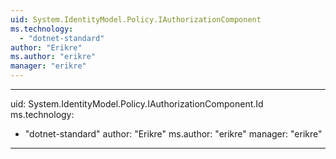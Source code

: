 ```yaml
---
uid: System.IdentityModel.Policy.IAuthorizationComponent
ms.technology: 
  - "dotnet-standard"
author: "Erikre"
ms.author: "erikre"
manager: "erikre"
---
```


---
uid: System.IdentityModel.Policy.IAuthorizationComponent.Id
ms.technology: 
  - "dotnet-standard"
author: "Erikre"
ms.author: "erikre"
manager: "erikre"
---
